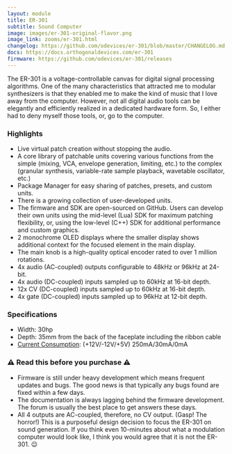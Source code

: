 ```yaml
---
layout: module
title: ER-301
subtitle: Sound Computer
image: images/er-301-original-flavor.png
image_link: zooms/er-301.html
changelog: https://github.com/odevices/er-301/blob/master/CHANGELOG.md
docs: https://docs.orthogonaldevices.com/er-301
firmware: https://github.com/odevices/er-301/releases
---
```


The ER-301 is a voltage-controllable canvas for digital signal processing algorithms.  One of the many characteristics that attracted me to modular synthesizers is that they enabled me to make the kind of music that I love away from the computer.  However, not all digital audio tools can be elegantly and efficiently realized in a dedicated hardware form.  So, I either had to deny myself those tools, or, go to the computer. 

### Highlights
* Live virtual patch creation without stopping the audio.
* A core library of patchable units covering various functions from the simple (mixing, VCA, envelope generation, limiting, etc.) to the complex (granular synthesis, variable-rate sample playback, wavetable oscillator, etc.)
* Package Manager for easy sharing of patches, presets, and custom units.
* There is a growing collection of user-developed units.
* The firmware and SDK are open-sourced on GitHub.  Users can develop their own units using the mid-level (Lua) SDK for maximum patching flexibility, or, using the low-level (C++) SDK for additional performance and custom graphics.
* 2 monochrome OLED displays where the smaller display shows additional context for the focused element in the main display.
* The main knob is a high-quality optical encoder rated to over 1 million rotations.
* 4x audio (AC-coupled) outputs configurable to 48kHz or 96kHz at 24-bit.
* 4x audio (DC-coupled) inputs sampled up to 60kHz at 16-bit depth.
* 12x CV (DC-coupled) inputs sampled up to 60kHz at 16-bit depth.
* 4x gate (DC-coupled) inputs sampled up to 96kHz at 12-bit depth.

### Specifications
* Width: 30hp 
* Depth: 35mm from the back of the faceplate including the ribbon cable
* [Current Consumption](http://wiki.orthogonaldevices.com/index.php/ER-301/Power): (+12V/-12V/+5V) 250mA/30mA/0mA

### :warning: Read this before you purchase :warning:
* Firmware is still under heavy development which means frequent updates and bugs.  The good news is that typically any bugs found are fixed within a few days.
* The documentation is always lagging behind the firmware development.  The forum is usually the best place to get answers these days.
* All 4 outputs are AC-coupled, therefore, no CV output.  (Gasp!  The horror!)  This is a purposeful design decision to focus the ER-301 on sound generation.  If you think even 10-minutes about what a modulation computer would look like, I think you would agree that it is not the ER-301. :wink: